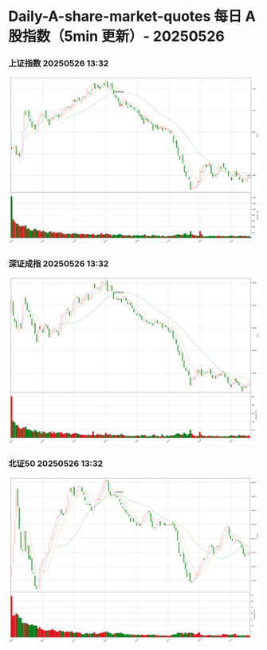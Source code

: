 
# Daily-A-share-market-quotes 每日 A 股指数（5min 更新）- 20250526

### 上证指数 20250526 13:32
![](./fig/2025/5/20250526-sh000001.png)

### 深证成指 20250526 13:32
![](./fig/2025/5/20250526-sz399001.png)

### 北证50 20250526 13:32
![](./fig/2025/5/20250526-bj899050.png)
